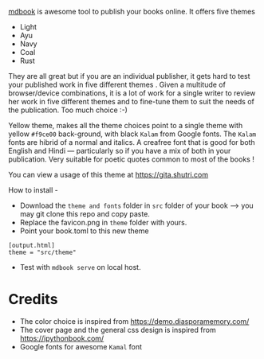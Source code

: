 [mdbook](https://github.com/rust-lang/mdBook)  is awesome tool to publish your books online. It offers five themes 
- Light
- Ayu
- Navy
- Coal
- Rust

They are all great but if you are an individual publisher, it gets hard to test your published work in five different themes . Given a multitude of browser/device combinations, it is a lot of work for a single writer to review her work in five different themes and to fine-tune them to suit the needs of the publication. Too much choice :-)

Yellow theme, makes all the theme choices point to a single theme with yellow `#f9ce00` back-ground, with black `Kalam` from Google fonts. The `Kalam` fonts are hibrid of a normal and italics. A creafree font that is good for both English and Hindi — particularly so if you have a mix of both in your publication. Very suitable for poetic quotes common to most of the books !

You can view a usage of this theme at https://gita.shutri.com

How to install - 

- Download the `theme and fonts` folder in `src` folder of your book --> you may git clone this repo and copy paste.
- Replace the favicon.png in `theme` folder with yours.
- Point your book.toml to this new theme

```
[output.html]
theme = "src/theme"
```

- Test with `mdbook serve` on local host.

# Credits
- The color choice is inspired from https://demo.diasporamemory.com/
- The cover page and the general css design is inspired from https://ipythonbook.com/
- Google fonts for awesome `Kamal` font


